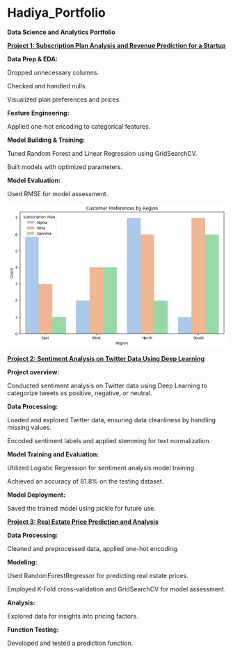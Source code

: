 # Hadiya_Portfolio

**Data Science and Analytics Portfolio**

[**Project 1: Subscription Plan Analysis and Revenue Prediction for a Startup**](https://github.com/HadiyaArfa/Subscription_Plan_Analysis_and_Revenue_Prediction_for_a_Startup/tree/main)

**Data Prep & EDA:**

Dropped unnecessary columns.

Checked and handled nulls.

Visualized plan preferences and prices.

**Feature Engineering:**

Applied one-hot encoding to categorical features.

**Model Building & Training:**

Tuned Random Forest and Linear Regression using GridSearchCV.

Built models with optimized parameters.

**Model Evaluation:**

Used RMSE for model assessment.

![](https://github.com/HadiyaArfa/Hadiya_Portfolio/blob/main/Images/Subscription.png)  


[**Project 2: Sentiment Analysis on Twitter Data Using Deep Learning**](https://github.com/HadiyaArfa/Sentiment_Analysis_for_Twitter_data)

**Project overview:**

Conducted sentiment analysis on Twitter data using Deep Learning to categorize tweets as positive, negative, or neutral.

**Data Processing:**

Loaded and explored Twitter data, ensuring data cleanliness by handling missing values.

Encoded sentiment labels and applied stemming for text normalization.

**Model Training and Evaluation:**

Utilized Logistic Regression for sentiment analysis model training.

Achieved an accuracy of 81.8% on the testing dataset.

**Model Deployment:**

Saved the trained model using pickle for future use.




[**Project 3: Real Estate Price Prediction and Analysis**](https://github.com/HadiyaArfa/-Real-Estate-Price-Prediction-and-Analysis)

**Data Processing:**

Cleaned and preprocessed data, applied one-hot encoding.

**Modeling:**

Used RandomForestRegressor for predicting real estate prices.

Employed K-Fold cross-validation and GridSearchCV for model assessment.

**Analysis:**

Explored data for insights into pricing factors.

**Function Testing:**

Developed and tested a prediction function.
